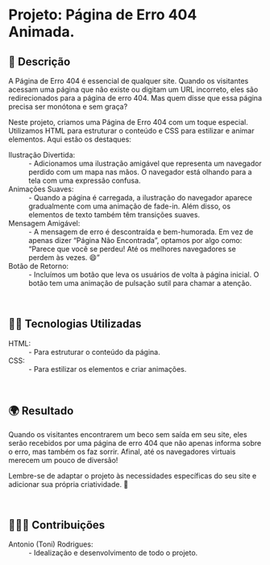 # Projeto: Página de Erro 404 Animada.

## 📄 Descrição
A Página de Erro 404 é essencial de qualquer site. Quando os visitantes acessam uma página que não existe ou digitam um URL incorreto, eles são redirecionados para a página de erro 404. Mas quem disse que essa página precisa ser monótona e sem graça?

Neste projeto, criamos uma Página de Erro 404 com um toque especial. Utilizamos HTML para estruturar o conteúdo e CSS para estilizar e animar elementos. Aqui estão os destaques:

<dl>
  <dt>Ilustração Divertida:</dt>
  <dd>- Adicionamos uma ilustração amigável que representa um navegador perdido com um mapa nas mãos. O navegador está olhando para a tela com uma expressão confusa.</dd>
  
  <dt>Animações Suaves:</dt>
  <dd>- Quando a página é carregada, a ilustração do navegador aparece gradualmente com uma animação de fade-in. Além disso, os elementos de texto também têm transições suaves.</dd>
  
  <dt>Mensagem Amigável:</dt>
  <dd>- A mensagem de erro é descontraída e bem-humorada. Em vez de apenas dizer “Página Não Encontrada”, optamos por algo como: “Parece que você se perdeu! Até os melhores navegadores se perdem às vezes. 😄”</dd>
  
  <dt>Botão de Retorno:</dt>
  <dd>- Incluímos um botão que leva os usuários de volta à página inicial. O botão tem uma animação de pulsação sutil para chamar a atenção.</dd>
</dl>

<br />

## 👨‍💻 Tecnologias Utilizadas
<dl>
  <dt>HTML:</dt>
  <dd>- Para estruturar o conteúdo da página.</dd>
  
  <dt>CSS:</dt>
  <dd>- Para estilizar os elementos e criar animações.</dd>
</dl>

<br />
  
## 🌍 Resultado
Quando os visitantes encontrarem um beco sem saída em seu site, eles serão recebidos por uma página de erro 404 que não apenas informa sobre o erro, mas também os faz sorrir. Afinal, até os navegadores virtuais merecem um pouco de diversão!


Lembre-se de adaptar o projeto às necessidades específicas do seu site e adicionar sua própria criatividade. 🚀

<br />
  
## 🧑‍🤝‍🧑 Contribuições
<dl>
  <dt>Antonio (Toni) Rodrigues:</dt>
  <dd>- Idealização e desenvolvimento de todo o projeto.</dd>
</dl>

<br />
